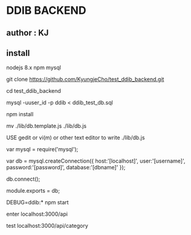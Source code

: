 # DDIB BACKEND

## author : KJ

## install

nodejs 8.x
npm
mysql

git clone https://github.com/KyungjeCho/test_ddib_backend.git

cd test_ddib_backend

mysql -uuser_id -p ddib < ddib_test_db.sql

npm install

mv ./lib/db.template.js ./lib/db.js

USE gedit or vi(m) or other text editor to write ./lib/db.js

var mysql = require('mysql');

var db = mysql.createConnection({
  host:'[localhost]',
  user:'[username]', 
  password:'[password]',
  database:'[dbname]'
});

db.connect();

module.exports = db;

DEBUG=ddib:* npm start

enter localhost:3000/api

test localhost:3000/api/category
